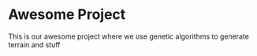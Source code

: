 # Awesome Project

This is our awesome project where we use genetic algorithms to generate terrain and stuff
